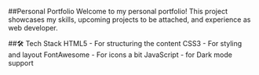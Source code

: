 ##Personal Portfolio
Welcome to my personal portfolio! This project showcases my skills, upcoming projects to be attached, and experience as web developer.

##🛠 Tech Stack
HTML5 - For structuring the content
CSS3 - For styling and layout
FontAwesome - For icons
a bit JavaScript - for Dark mode support
